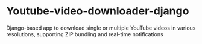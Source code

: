 # Youtube-video-downloader-django
Django-based app to download single or multiple YouTube videos in various resolutions, supporting ZIP bundling and real-time notifications
